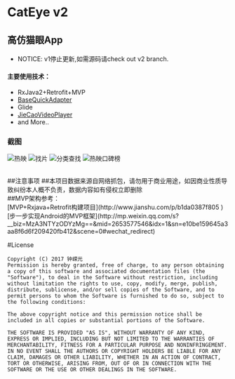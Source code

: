 # CatEye v2
## 高仿猫眼App

#### 
   - NOTICE: v1停止更新,如需源码请check out v2 branch.
#### 主要使用技术：
  - RxJava2+Retrofit+MVP
  - [BaseQuickAdapter](https://github.com/CymChad/BaseRecyclerViewAdapterHelper)
  - Glide
  - [JieCaoVideoPlayer](https://github.com/lipangit/JieCaoVideoPlayer)
  - and More..
  
### 截图
![热映](https://github.com/Cicinnus0407/CatEye/blob/master/screenShoot/device-2017-02-03-231055.png)
![找片](https://github.com/Cicinnus0407/CatEye/blob/master/screenShoot/device-2017-02-03-231254.png)
![分类查找](https://github.com/Cicinnus0407/CatEye/blob/master/screenShoot/device-2017-02-03-231356.png)
![热映口碑榜](https://github.com/Cicinnus0407/CatEye/blob/master/screenShoot/device-2017-02-03-231507.png)

</br>
##注意事项
 ##本项目数据来源自网络抓包，请勿用于商业用途，如因商业性质导致纠纷本人概不负责，数据内容如有侵权立即删除</br>
 ##MVP架构参考：</br>
[MVP+Rxjava+Retrofit构建项目](http://www.jianshu.com/p/b1da0387f805 )</br>
[步一步实现Android的MVP框架](http://mp.weixin.qq.com/s?__biz=MzA3NTYzODYzMg==&mid=2653577546&idx=1&sn=e10be159645a3aa8f6d6f209420fb412&scene=0#wechat_redirect)


#License
```
Copyright (C) 2017 钟嵘光
Permission is hereby granted, free of charge, to any person obtaining a copy of this software and associated documentation files (the "Software"), to deal in the Software without restriction, including without limitation the rights to use, copy, modify, merge, publish, distribute, sublicense, and/or sell copies of the Software, and to permit persons to whom the Software is furnished to do so, subject to the following conditions:

The above copyright notice and this permission notice shall be included in all copies or substantial portions of the Software.

THE SOFTWARE IS PROVIDED "AS IS", WITHOUT WARRANTY OF ANY KIND, EXPRESS OR IMPLIED, INCLUDING BUT NOT LIMITED TO THE WARRANTIES OF MERCHANTABILITY, FITNESS FOR A PARTICULAR PURPOSE AND NONINFRINGEMENT. IN NO EVENT SHALL THE AUTHORS OR COPYRIGHT HOLDERS BE LIABLE FOR ANY CLAIM, DAMAGES OR OTHER LIABILITY, WHETHER IN AN ACTION OF CONTRACT, TORT OR OTHERWISE, ARISING FROM, OUT OF OR IN CONNECTION WITH THE SOFTWARE OR THE USE OR OTHER DEALINGS IN THE SOFTWARE.
